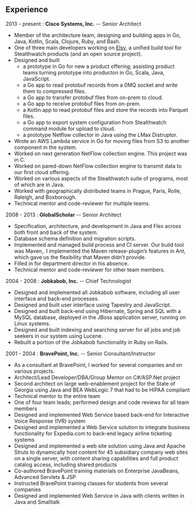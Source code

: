 Experience
--------------------

2013 - present
: **Cisco Systems, Inc.** -- Senior Architect

* Member of the architecture team, designing and building apps in Go, Java, Kotlin, Scala, Clojure, Ruby, and Bash.
* One of three main developers working on [Elsy](https://github.com/cisco/elsy), a unified build tool for Stealthwatch products (and an open source project).
* Designed and built
  * a prototype in Go for new a product offering; assisting product teams turning prototype into producton in Go, Scala, Java, JavaScript.
  * a Go app to read protobuf records from a 0MQ socket and write them to compressed files.
  * a Go app to transfer protobuf files from on-prem to cloud.
  * a Go app to receive protobuf files from on-prem.
  * a Kotlin app to read protobuf files and store the records into Parquet files.
  * a Go app to export system configuration from Stealthwatch command module for upload to cloud.
  * a prototype Netflow collector in Java using the LMax Distruptor.
* Wrote an AWS Lambda service in Go for moving files from S3 to another component in the system.
* Worked on next generation NetFlow collection engine. This project was in C.
* Worked on pared-down NetFlow collection engine to transmit data to our first cloud offering.
* Worked on various aspects of the Stealthwatch suite of programs, most of which are in Java.
* Worked with geographically distributed teams in Prague, Paris, Rolle, Raleigh, and Boxborough.
* Technical mentor and code-reviewer for multiple teams.

2008 - 2013
: **GlobalScholar** -- Senior Architect

* Specification, architecture, and development in Java and Flex across both front and back of the system.
* Database schema definition and migration scripts.
* Implemented and managed build process and CI server. Our build tool was Maven,. I implemented the Maven release-plugin’s features in Ant, which gave us the flexibility that Maven didn’t provide.
* Filled in for department director in his absence.
* Technical mentor and code-reviewer for other team members.

2004 - 2008
: **Jobkabob, Inc.** -- Chief Technologist

* Designed and implemented all Jobkabob software, including all user interface and back-end processes. 
* Designed and built user interface using Tapestry and JavaScript.
* Designed and built back-end using Hibernate, Spring and SQL with a MySQL database, deployed in the JBoss application server, running on Linux systems.
* Designed and built indexing and searching server for all jobs and job seekers in our system using Lucene.
* Rebuilt a portion of the Jobkabob functionality in Ruby on Rails.

2001 - 2004
: **BravePoint, Inc.** -- Senior Consultant/Instructor

* As a consultant at BravePoint, I worked for several companies and on various projects.
* Architect/Lead Developer/DBA/Group Mentor on C#/ASP.Net project
* Second architect on large web-enablement project for the State of Georgia using Java and BEA WebLogic 7 that had to be HIPAA compliant
* Technical mentor to the entire team
* One of four team leads; performed design and code reviews for all team members
* Designed and implemented Web Service based back-end for Interactive Voice Response (IVR) system
* Designed and implemented a Web Service solution to integrate business functionality for Expedia.com to back-end legacy airline ticketing systems
* Designed and implemented a web site solution using Java and Apache Struts to dynamically host content for 45 subsidiary company web sites on a single server, with content sharing capabilities and full product catalog access, including shared products
* Co-authored BravePoint training materials on Enterprise JavaBeans, Advanced Servlets & JSP
* Instructed BravePoint training classes for students from several companies
* Designed and implemented Web Service in Java with clients written in Java and Smalltalk
